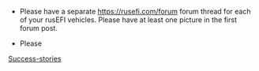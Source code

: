 * Please have a separate https://rusefi.com/forum forum thread for each of your rusEFI vehicles. Please have at least one picture in the first forum post.

* Please 


[Success-stories](Success-stories)
